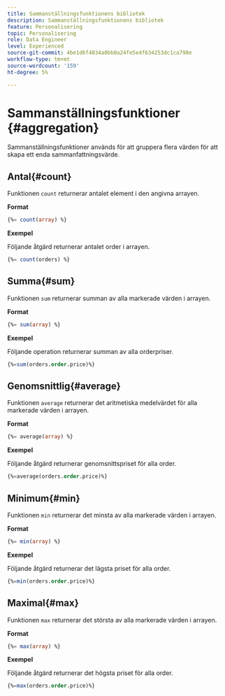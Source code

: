 ```yaml
---
title: Sammanställningsfunktionens bibliotek
description: Sammanställningsfunktionens bibliotek
feature: Personalisering
topic: Personalisering
role: Data Engineer
level: Experienced
source-git-commit: 4be1d6f4034a0bb0a24fe5e4f634253dc1ca798e
workflow-type: tm+mt
source-wordcount: '159'
ht-degree: 5%

---
```


# Sammanställningsfunktioner {#aggregation}

Sammanställningsfunktioner används för att gruppera flera värden för att skapa ett enda sammanfattningsvärde.

## Antal{#count}

Funktionen `count` returnerar antalet element i den angivna arrayen.

**Format**

```sql
{%= count(array) %}
```

**Exempel**

Följande åtgärd returnerar antalet order i arrayen.

```sql
{%= count(orders) %}
```

## Summa{#sum}

Funktionen `sum` returnerar summan av alla markerade värden i arrayen.

**Format**

```sql
{%= sum(array) %}
```

**Exempel**

Följande operation returnerar summan av alla orderpriser.

```sql
{%=sum(orders.order.price)%}
```

## Genomsnittlig{#average}

Funktionen `average` returnerar det aritmetiska medelvärdet för alla markerade värden i arrayen.

**Format**

```sql
{%= average(array) %}
```

**Exempel**

Följande åtgärd returnerar genomsnittspriset för alla order.

```sql
{%=average(orders.order.price)%}
```

## Minimum{#min}

Funktionen `min` returnerar det minsta av alla markerade värden i arrayen.

**Format**

```sql
{%= min(array) %}
```

**Exempel**

Följande åtgärd returnerar det lägsta priset för alla order.

```sql
{%=min(orders.order.price)%}
```

## Maximal{#max}

Funktionen `max` returnerar det största av alla markerade värden i arrayen.

**Format**

```sql
{%= max(array) %}
```

**Exempel**

Följande åtgärd returnerar det högsta priset för alla order.

```sql
{%=max(orders.order.price)%}
```
